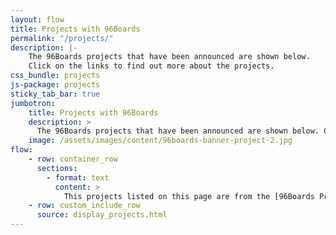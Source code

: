 ```yaml
---
layout: flow
title: Projects with 96Boards
permalink: "/projects/"
description: |-
    The 96Boards projects that have been announced are shown below.
    Click on the links to find out more about the projects.
css_bundle: projects
js-package: projects
sticky_tab_bar: true
jumbotron:
    title: Projects with 96Boards
    description: >
      The 96Boards projects that have been announced are shown below. Click on the links to find out more about the projects.
    image: /assets/images/content/96boards-banner-project-2.jpg
flow:
    - row: container_row
      sections:
        - format: text
          content: >
            This projects listed on this page are from the [96Boards Projects Github](https://github.com/96boards-projects) where you can submit a project to be listed on here by creating a pull request. Project submissions are always welcome. For instructions on how to submit your 96Boards projects and/or contribute to already existing projects, please [click here](/projects/submit/).
    - row: custom_include_row
      source: display_projects.html
---
```

